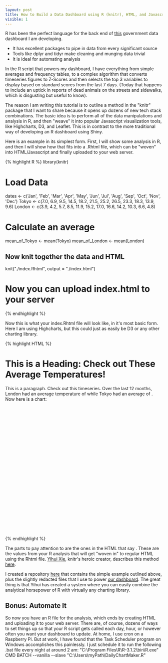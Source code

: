 ```yaml
---
layout: post
title: How to Build a Data Dashboard using R (knitr), HTML, and Javascript (e.g., Highcharts)
visible: 1
---
```


R has been the perfect language for the back end of [this](http://www.somervillema.gov/dashboard/daily.html) government data dashboard I am developing. 

+ It has excellent packages to pipe in data from every significant source 
+ Tools like dplyr and tidyr make cleaning and munging data trivial
+ It is ideal for automating analysis

In the R script that powers my dashboard, I have everything from simple averages and frequency tables, to a complex algorithm that converts timeseries figures to Z-Scores and then selects the top 3 variables to display based on standard scores from the last 7 days. (Today that happens to include an uptick in reports of dead animals on the streets and sidewalks, which is disgusting but useful to know).    

The reason I am writing this tutorial is to outline a method in the "knitr" package that I want to share because it opens up dozens of new tech stack combinations. The basic idea is to perform all of the data manipulations and analysis in R, and then "weave" it into popular Javascript visualization tools, like Highcharts, D3, and Leaflet. This is in contrast to the more traditional way of developing an R dashboard using Shiny. 

Here is an example in its simplest form. First, I will show some analysis in R, and then I will show how that fits into a .Rhtml file, which can be "woven" into HTML/Javascript and finally uploaded to your web server.  

{% highlight R %}
library(knitr)


# Load Data
dates <- c('Jan', 'Feb', 'Mar', 'Apr', 'May', 'Jun', 'Jul', 'Aug', 'Sep', 'Oct', 'Nov', 'Dec')
Tokyo <- c(7.0, 6.9, 9.5, 14.5, 18.2, 21.5, 25.2, 26.5, 23.3, 18.3, 13.9, 9.6)
London <- c(3.9, 4.2, 5.7, 8.5, 11.9, 15.2, 17.0, 16.6, 14.2, 10.3, 6.6, 4.8)

# Calculate an average
mean_of_Tokyo <- mean(Tokyo)
mean_of_London <- mean(London)


## Now knit together the data and HTML ##
knit("./index.Rhtml", output = "./index.html")

# Now you can upload index.html to your server 

{% endhighlight %}

Now this is what your index.Rhtml file will look like, in it's most basic form. Here I am using Highcharts, but this could just as easily be D3 or any other charting library.

{% highlight HTML %}

<!DOCTYPE html>
<html>
<head>
<title>Page Title: Daily Dashboard</title>

<!-- Highcharts scripts -->
<script src="https://code.highcharts.com/highcharts.js"></script>
<script src="https://code.highcharts.com/modules/exporting.js"></script>
<script src="https://ajax.googleapis.com/ajax/libs/jquery/1.9.1/jquery.min.js"></script>

<script>
$(function() {
    $('#container').highcharts({
        title: {
            text: 'Monthly Average Temperature',
            x: -20 //center
        },
        subtitle: {
            text: 'Source: WorldClimate.com',
            x: -20
        },
        xAxis: {
            categories: [<!--rinline I(shQuote(dates)) -->]
        },
        yAxis: {
            title: {
                text: 'Temperature (°C)'
            },
            plotLines: [{
                value: 0,
                width: 1,
                color: '#808080'
            }]
        },
        tooltip: {
            valueSuffix: '°C'
        },
        legend: {
            layout: 'vertical',
            align: 'right',
            verticalAlign: 'middle',
            borderWidth: 0
        },
        series: [{
            name: 'Tokyo',
            data: [<!--rinline I(Tokyo) -->]
        }, {
            name: 'London',
            data: [<!--rinline I(London) -->]
        }]
    });
});  
</script>

</head>
<body>

<h1>This is a Heading: Check out These Average Temperatures!</h1>
<p>This is a paragraph. Check out this timeseries. Over the last 12 months, London had an average temperature of <!--rinline I(mean_of_London) --> while Tokyo had an average of <!--rinline I(mean_of_Tokyo) -->. Now here is a chart:</p>

<div id="container" style="min-width: 310px; height: 400px; margin: 0 auto"></div>

</body>
</html>

{% endhighlight %}

The parts to pay attention to are the ones in the HTML that say <!--rinline I(X) -->. These are the values from your R analysis that will get "woven in" to regular HTML using the Rhtml file. [Yihui Xie](http://yihui.name/knitr/), knitr's heroic creator, describes this method [here](http://yihui.name/knitr/demo/output/).

I created a repository [here](https://github.com/DanielHadley/DashboardTutorialR) that contains the simple example outlined above, plus the slightly redacted files that I use to power [our dashboard](http://www.somervillema.gov/dashboard/daily.html). The great thing is that Yihui has created a system where you can easily combine the analytical horsepower of R with virtually any charting library. 


## Bonus: Automate It

So now you have an R file for the analysis, which ends by creating HTML and uploading it to your web server. There are, of course, dozens of ways to set things up so that your R script gets called each day, hour, or however often you want your dashboard to update. At home, I use cron on a Raspberry Pi. But at work, I have found that the Task Scheduler program on Windows accomplishes this painlessly. I just schedule it to run the following .bat file every night at around 2 am: "C:\Program Files\R\R-3.1.2\bin\R.exe" CMD BATCH --vanilla --slave "C:\Users\myPath\DailyChartMaker.R" 




